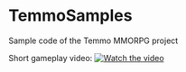 # TemmoSamples
Sample code of the Temmo MMORPG project

Short gameplay video:
[![Watch the video](https://i.gyazo.com/5cffe2dc885549ce23e821de6a782646.png)](https://vimeo.com/461844894)
